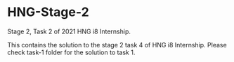 # HNG-Stage-2
Stage 2, Task 2 of 2021 HNG i8 Internship. 

This contains the solution to the stage 2 task 4 of HNG i8 Internship. Please check task-1 folder for the solution to task 1.
